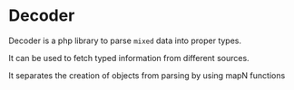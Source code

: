 # Decoder

Decoder is a php library to parse `mixed` data into proper types.

It can be used to fetch typed information from different sources.

It separates the creation of objects from parsing by using mapN functions

